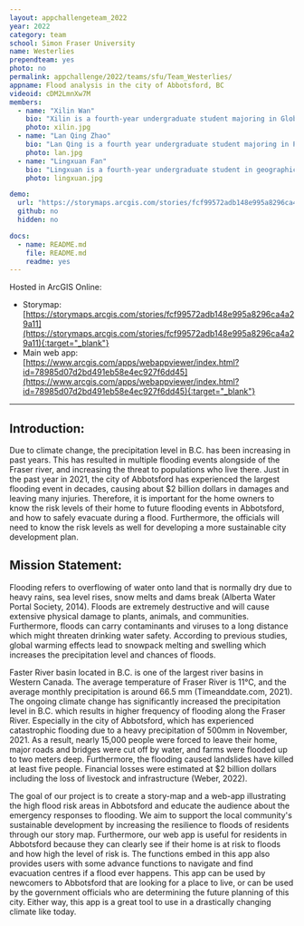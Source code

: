 ```yaml
---
layout: appchallengeteam_2022
year: 2022
category: team
school: Simon Fraser University
name: Westerlies
prependteam: yes
photo: no
permalink: appchallenge/2022/teams/sfu/Team_Westerlies/
appname: Flood analysis in the city of Abbotsford, BC
videoid: cDM2LmnXw7M
members:
  - name: "Xilin Wan"
    bio: "Xilin is a fourth-year undergraduate student majoring in Global Environmental Systems with certificates in Geographic Information Science and Computing Studies at Simon Fraser University. She is looking forward to starting graduate studies this September and working with Geographic information systems in different fields. During her free time, Xilin enjoys hiking, painting and cooking."
    photo: xilin.jpg
  - name: "Lan Qing Zhao"
    bio: "Lan Qing is a fourth year undergraduate student majoring in Physical Geography and Spatial Information Science. He also completed a certificate in GISience, and is expected to start his MSc in Spatial Modeling & Analysis in Fall. Outside of school, Lan Qing enjoys acting, filming, music and basketball."
    photo: lan.jpg
  - name: "Lingxuan Fan"
    bio: "Lingxuan is a fourth-year undergraduate student in geographic information science major. She is interested in GIS and human geography research. During her free time, she likes going to the gym and cooking."
    photo: lingxuan.jpg

demo:
  url: "https://storymaps.arcgis.com/stories/fcf99572adb148e995a8296ca4a29a11"
  github: no
  hidden: no

docs:
  - name: README.md
    file: README.md
    readme: yes
---
```


Hosted in ArcGIS Online:

 - Storymap: [https://storymaps.arcgis.com/stories/fcf99572adb148e995a8296ca4a29a11](https://storymaps.arcgis.com/stories/fcf99572adb148e995a8296ca4a29a11){:target="_blank"}
 - Main web app: [https://www.arcgis.com/apps/webappviewer/index.html?id=78985d07d2bd491eb58e4ec927f6dd45](https://www.arcgis.com/apps/webappviewer/index.html?id=78985d07d2bd491eb58e4ec927f6dd45){:target="_blank"}

---

## Introduction:
Due to climate change, the precipitation level in B.C. has been increasing in past years. This has resulted in multiple flooding events alongside of the Fraser river, and increasing the threat to populations who live there. Just in the past year in 2021, the city of Abbotsford has experienced the largest flooding event in decades, causing about $2 billion dollars in damages and leaving many injuries. Therefore, it is important for the home owners to know the risk levels of their home to future flooding events in Abbotsford, and how to safely evacuate during a flood. Furthermore, the officials will need to know the risk levels as well for developing a more sustainable city development plan.

## Mission Statement:
Flooding refers to overflowing of water onto land that is normally dry due to heavy rains, sea level rises, snow melts and dams break (Alberta Water Portal Society, 2014). Floods are extremely destructive and will cause extensive physical damage to plants, animals, and communities. Furthermore, floods can carry contaminants and viruses to a long distance which might threaten drinking water safety. According to previous studies,  global warming effects lead to snowpack melting and swelling which increases the precipitation level and chances of floods.

Faster River basin located in B.C. is one of the largest river basins in Western Canada. The average temperature of Fraser River is 11°C, and the average monthly precipitation is around 66.5 mm (Timeanddate.com, 2021). The ongoing climate change has significantly increased the precipitation level in B.C. which results in higher frequency of flooding along the Fraser River.
Especially in the city of Abbotsford, which has experienced catastrophic flooding due to a heavy precipitation of 500mm in November, 2021. As a result, nearly 15,000 people were forced to leave their home, major roads and bridges were cut off by water, and farms were flooded up to two meters deep. Furthermore, the flooding caused landslides have killed at least five people. Financial losses were estimated at $2 billion dollars including the loss of livestock and infrastructure (Weber, 2022).

The goal of our project is to create a story-map and a web-app illustrating the high flood risk areas in Abbotsford and educate the audience about the emergency responses to flooding. We aim to support the local community's sustainable development by increasing the resilience to floods of residents through our story map. Furthermore, our web app is useful for residents in Abbotsford because they can clearly see if their home is at risk to floods and how high the level of risk is. The functions embed in this app also provides users with some advance functions to navigate and find evacuation centres if a flood ever happens. This app can be used by newcomers to Abbotsford that are looking for a place to live, or can be used by the government officials who are determining the future planning of this city. Either way, this app is a great tool to use in a drastically changing climate like today.
